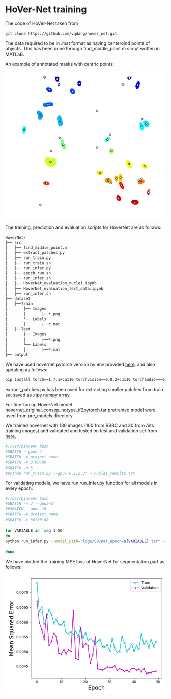 # HoVer-Net training


The code of HoVer-Net taken from 

```bash
git clone https://github.com/vqdang/hover_net.git
```

The data required to be in .mat format as having centeroind points of objects. This has been done through find_middle_point.m script written in MATLaB.

An example of annotated masks with centric points:

![annotated](_static/img_center.png)


The training, prediction and evaluation scripts for HoverNet are as follows:


```plaintext
HoverNet/
├── src
│   ├── find_middle_point.m
│   ├── extract_patches.py
│   ├── run_train.py
│   ├── run_train.sh
│   ├── run_infer.py
│   ├── epoch_run.sh
│   ├── run_infer.sh
│   ├── HoverNet_evaluation_nuclei.ipynb
│   ├── HoverNet_evaluation_test_data.ipynb
│   ├── run_infer.sh
├── dataset
│   ├──Train
│       ├── Images
│       │       ├──*.png
│       └── Labels
│       │       ├──*.mat
│   ├──Test
│       ├── Images
│       │       ├──*.png
│       └── Labels
│       │       ├──*.mat
├── output
```

We have used hovernet pytorch version by env provided [here](https://github.com/vqdang/hover_net.git). 
and also updating as follows:

```bash
pip install torch==1.7.1+cu110 torchvision==0.8.2+cu110 torchaudio===0.7.2 -f https://download.pytorch.org/whl/torch_stable.html

```

extract_patches.py has been used for extracting smaller patches from train set saved as .npy numpy array.

For fine-tuning HoverNet model hovernet_original_consep_notype_tf2pytorch.tar pretrained model were used from pre_models directory.

We trained hovernet with 130 images (100 from BBBC and 30 from Aits training images) and validated and tested on test and validation set from [here.](https://www.sciencedirect.com/science/article/pii/S2352340922009726)
 
```bash
#!/usr/bin/env bash
#SBATCH --gpus 4
#SBATCH -A project_name
#SBATCH -t 3:00:00
#SBATCH -n 5
#python run_train.py --gpu='0,1,2,3' > nuclei_results.txt
```



For validating models, we have run run_infer.py function for all models in every epoch.
```bash
#!/usr/bin/env bash
#SBATCH -n 3 --gpus=2
##SBATCH --gpus 10
#SBATCH -A project_name
#SBATCH -t 30:00:00

for VARIABLE in `seq 1 50`
do
python run_infer.py --model_path="logs/00/net_epoch=${VARIABLE}.tar" --model_mode='original' tile --input_dir='../dataset/Test/Images' --output_dir="output/${VARIABLE}"

done
```


We have plotted the training MSE loss of HoverNet for segmentation part as follows:

![MSE_loss](_static/MSE_HOverNEt.png)

